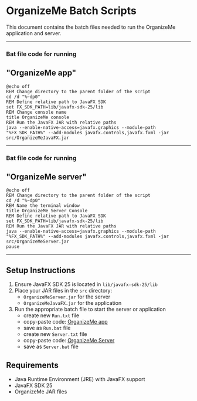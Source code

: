 # OrganizeMe Batch Scripts

This document contains the batch files needed to run the OrganizeMe application and server.

---

### Bat file code for running 
## "OrganizeMe app"
```batch
@echo off
REM Change directory to the parent folder of the script
cd /d "%~dp0"
REM Define relative path to JavaFX SDK
set FX_SDK_PATH=lib/javafx-sdk-25/lib
REM Change console name
title OrganizeMe console
REM Run the JavaFX JAR with relative paths
java --enable-native-access=javafx.graphics --module-path "%FX_SDK_PATH%" --add-modules javafx.controls,javafx.fxml -jar src/OrganizeMeJavaFX.jar
```

---

### Bat file code for running 
## "OrganizeMe server"
```batch
@echo off
REM Change directory to the parent folder of the script
cd /d "%~dp0"
REM Name the terminal window
title OrganizeMe Server Console
REM Define relative path to JavaFX SDK
set FX_SDK_PATH=lib/javafx-sdk-25/lib
REM Run the JavaFX JAR with relative paths
java --enable-native-access=javafx.graphics --module-path "%FX_SDK_PATH%" --add-modules javafx.controls,javafx.fxml -jar src/OrganizeMeServer.jar
pause
```

---

## Setup Instructions

1. Ensure JavaFX SDK 25 is located in `lib/javafx-sdk-25/lib`
2. Place your JAR files in the `src` directory:
   - `OrganizeMeServer.jar` for the server
   - `OrganizeMeJavaFX.jar` for the application
3. Run the appropriate batch file to start the server or application
   - create new `Run.txt` file
   - copy-paste code: [OrganizeMe app](#organizeme-app)
   - save as `Run.bat` file
   - create new `Server.txt` file
   - copy-paste code: [OrganizeMe Server](#organizeme-server)
   - save as `Server.bat` file

## Requirements

- Java Runtime Environment (JRE) with JavaFX support
- JavaFX SDK 25
- OrganizeMe JAR files
